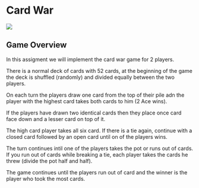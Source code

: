 # Card War

![](https://upload.wikimedia.org/wikipedia/commons/1/13/Wojna_gra_karciana.jpg)
## Game Overview

In this assigment we will implement the card war game for 2 players.

There is a normal deck of cards with 52 cards, at the beginning of the game the deck is shuffled (randomly) and divided equally between the two players.

On each turn the players draw one card from the top of their pile adn the player with the highest card takes both cards to him (2 Ace wins).

If the players have drawn two identical cards then they place once card face down and a lesser card on top of it.

The high card player takes all six card. If there is a tie again, continue with a closed card followed by an open card until on of the players wins.

The turn continues intil one of the players takes the pot or runs out of cards. If you run out of cards while breaking a tie, each player takes the cards he threw (divide the pot half and half).

The game continues until the players run out of card and the winner is the player who took the most cards.
